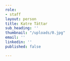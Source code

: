 ```yaml
---
role:
- staff
layout: person
title: Katre Tättar
sub_heading: ''
thumbnail: "/uploads/0.jpg"
email: ''
linkedin: ''
published: false

---
```

